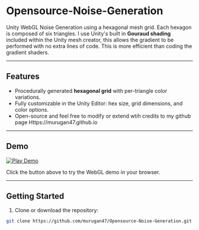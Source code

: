 # Opensource-Noise-Generation

Unity WebGL Noise Generation using a hexagonal mesh grid. Each hexagon is composed of six triangles. I use Unity's built in **Gouraud shading** included within the Unity mesh creator, 
this allows the gradient to be performed with no extra lines of code. This is more efficient than coding the gradient shaders.

---

## Features

- Procedurally generated **hexagonal grid** with per-triangle color variations.  
- Fully customizable in the Unity Editor: hex size, grid dimensions, and color options.  
- Open-source and feel free to modify or extend wtih credits to my github page Https://murugan47.github.io

---

## Demo

[![Play Demo](https://img.shields.io/badge/Demo-Click_here-brightgreen)](https://murugan47.github.io/Opensource-Noise-Generation/)

Click the button above to try the WebGL demo in your browser.

---

## Getting Started

1. Clone or download the repository:

```bash
git clone https://github.com/murugan47/Opensource-Noise-Generation.git
